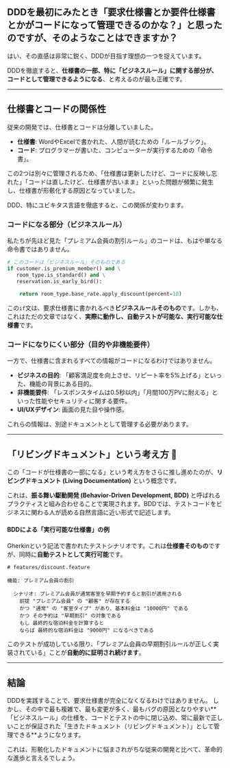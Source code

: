 ## DDDを最初にみたとき「要求仕様書とか要件仕様書とかがコードになって管理できるのかな？」と思ったのですが、そのようなことはできますか？

はい、その直感は非常に鋭く、DDDが目指す理想の一つを捉えています。

DDDを徹底すると、**仕様書の一部、特に「ビジネスルール」に関する部分が、コードとして管理できるようになる**、と考えるのが最も正確です。

-----

## 仕様書とコードの関係性

従来の開発では、仕様書とコードは分離していました。

  * **仕様書**: WordやExcelで書かれた、人間が読むための「ルールブック」。
  * **コード**: プログラマーが書いた、コンピューターが実行するための「命令書」。

この2つは別々に管理されるため、「仕様書は更新したけど、コードに反映し忘れた」「コードは直したけど、仕様書が古いまま」といった問題が頻繁に発生し、仕様書が形骸化する原因となっていました。

DDD、特にユビキタス言語を徹底すると、この関係が変わります。

### コードになる部分（ビジネスルール）

私たちが先ほど見た「プレミアム会員の割引ルール」のコードは、もはや単なる命令書ではありません。

```python
# このコードは「ビジネスルール」そのものである
if customer.is_premium_member() and \
   room_type.is_standard() and \
   reservation.is_early_bird():
    
    return room_type.base_rate.apply_discount(percent=10)
```

この`if`文は、要求仕様書に書かれるべき**ビジネスルールそのもの**です。しかも、これはただの文章ではなく、**実際に動作し、自動テストが可能な、実行可能な仕様書**です。

### コードになりにくい部分（目的や非機能要件）

一方で、仕様書に含まれるすべての情報がコードになるわけではありません。

  * **ビジネスの目的**: 「顧客満足度を向上させ、リピート率を5%上げる」といった、機能の背景にある目的。
  * **非機能要件**: 「レスポンスタイムは0.5秒以内」「月間100万PVに耐える」といった性能やセキュリティに関する要件。
  * **UI/UXデザイン**: 画面の見た目や操作感。

これらの情報は、別途ドキュメントとして管理する必要があります。

-----

## 「リビングドキュメント」という考え方 🌿

この「コードが仕様書の一部になる」という考え方をさらに推し進めたのが、**リビングドキュメント (Living Documentation)** という概念です。

これは、**振る舞い駆動開発 (Behavior-Driven Development, BDD)** と呼ばれるプラクティスと組み合わせることで実現されます。BDDでは、テストコードをビジネスに関わる人が読める自然言語に近い形式で記述します。

#### BDDによる「実行可能な仕様書」の例

Gherkinという記法で書かれたテストシナリオです。これは**仕様書そのもの**ですが、同時に**自動テストとして実行可能**です。

```gherkin
# features/discount.feature

機能: プレミアム会員の割引

  シナリオ: プレミアム会員が通常客室を早期予約すると割引が適用される
    前提 "プレミアム会員" の "顧客" が存在する
    かつ "通常" の "客室タイプ" があり、基本料金は "10000円" である
    かつ その予約は "早期割引" の対象である
    もし 最終的な宿泊料金を計算すると
    ならば 最終的な宿泊料金は "9000円" になるべきである
```

このテストが成功している限り、「プレミアム会員の早期割引ルールが正しく実装されている」ことが**自動的に証明され続けます**。

-----

## 結論

DDDを実践することで、要求仕様書が完全になくなるわけではありません。
しかし、その中で最も複雑で、最も変更が多く、最もバグの原因となりやすい\*\*「ビジネスルール」の仕様を、コードとテストの中に閉じ込め、常に最新で正しいことが保証された「生きたドキュメント（リビングドキュメント）」として管理できる\*\*ようになります。

これは、形骸化したドキュメントに悩まされがちな従来の開発と比べて、革命的な進歩と言えるでしょう。